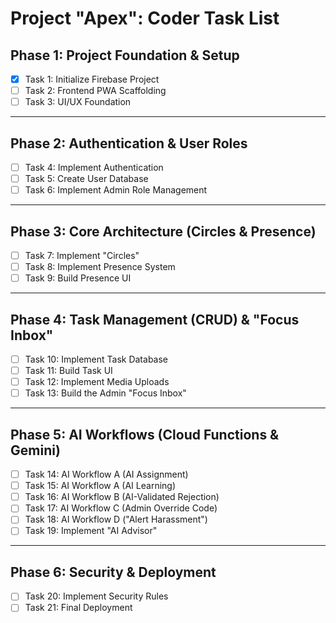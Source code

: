 # Project "Apex": Coder Task List

## Phase 1: Project Foundation & Setup

*   [x] Task 1: Initialize Firebase Project
*   [ ] Task 2: Frontend PWA Scaffolding
*   [ ] Task 3: UI/UX Foundation

---

## Phase 2: Authentication & User Roles

*   [ ] Task 4: Implement Authentication
*   [ ] Task 5: Create User Database
*   [ ] Task 6: Implement Admin Role Management

---

## Phase 3: Core Architecture (Circles & Presence)

*   [ ] Task 7: Implement "Circles"
*   [ ] Task 8: Implement Presence System
*   [ ] Task 9: Build Presence UI

---

## Phase 4: Task Management (CRUD) & "Focus Inbox"

*   [ ] Task 10: Implement Task Database
*   [ ] Task 11: Build Task UI
*   [ ] Task 12: Implement Media Uploads
*   [ ] Task 13: Build the Admin "Focus Inbox"

---

## Phase 5: AI Workflows (Cloud Functions & Gemini)

*   [ ] Task 14: AI Workflow A (AI Assignment)
*   [ ] Task 15: AI Workflow A (AI Learning)
*   [ ] Task 16: AI Workflow B (AI-Validated Rejection)
*   [ ] Task 17: AI Workflow C (Admin Override Code)
*   [ ] Task 18: AI Workflow D ("Alert Harassment")
*   [ ] Task 19: Implement "AI Advisor"

---

## Phase 6: Security & Deployment

*   [ ] Task 20: Implement Security Rules
*   [ ] Task 21: Final Deployment
